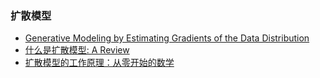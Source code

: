 ### 扩散模型
  - [Generative Modeling by Estimating Gradients of the Data Distribution](deeplearning/diffusion_model/通过估计数据分布的梯度进行生成建模.md)
  - [什么是扩散模型: A Review](deeplearning/diffusion_model/diffusion-models-summary.md)
  - [扩散模型的工作原理：从零开始的数学](deeplearning/diffusion_model/diffusion-model-math.md)
